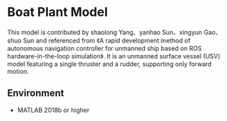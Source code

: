 # Boat Plant Model
This model is contributed by shaolong Yang、yanhao Sun、xingyun Gao、shuo Sun and referenced from 《A rapid development method of autonomous navigation controller for unmanned ship based on ROS hardware-in-the-loop simulation》. It is an unmanned surface vessel (USV) model featuring a single thruster and a rudder, supporting only forward motion.

## Environment
- MATLAB 2018b or higher
